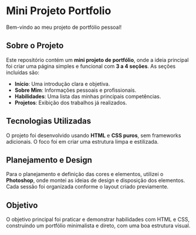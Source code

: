 # Mini Projeto Portfolio

Bem-vindo ao meu projeto de portfólio pessoal!

## Sobre o Projeto

Este repositório contém um **mini projeto de portfólio**, onde a ideia principal foi criar uma página simples e funcional com **3 a 4 seções**. As seções incluídas são:

- **Início**: Uma introdução clara e objetiva.
- **Sobre Mim**: Informações pessoais e profissionais.
- **Habilidades**: Uma lista das minhas principais competências.
- **Projetos**: Exibição dos trabalhos já realizados.

## Tecnologias Utilizadas

O projeto foi desenvolvido usando **HTML** e **CSS puros**, sem frameworks adicionais. O foco foi em criar uma estrutura limpa e estilizada.

## Planejamento e Design

Para o planejamento e definição das cores e elementos, utilizei o **Photoshop**, onde montei as ideias de design e disposição dos elementos. Cada sessão foi organizada conforme o layout criado previamente.

## Objetivo

O objetivo principal foi praticar e demonstrar habilidades com HTML e CSS, construindo um portfólio minimalista e direto, com uma boa estrutura visual.
